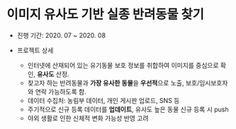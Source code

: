# 이미지 유사도 기반 실종 반려동물 찾기

- 진행 기간: 2020. 07 ~ 2020. 08

- 프로젝트 상세
  - 인터넷에 산재되어 있는 유기동물 보호 정보를 취합하여 이미지를 중심으로 확인, <b>유사도</b> 산정.
  - 찾고자 하는 반려동물과 <b>가장 유사한 동물</b>을 <b>우선적</b>으로 노출, 보호/임시보호자와 연락 가능하도록 함.
  - 데이터 수집처: 농림부 데이터, 개인 게시판 업로드, SNS 등
  - 주기적으로 신규 등록 데이터를 <b>업데이트</b>, 유사도 높은 동물 신규 등록 시 push
  - 야외 생활로 인한 신체적 변화 가능성 반영 고려
